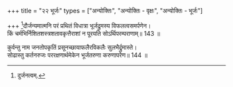 +++
title = "२२ भूर्जः"
types = ["अन्योक्तिः", "अन्योक्तिः - वृक्षः", "अन्योक्तिः - भूर्जः"]

+++
[^5]दौर्जन्यमात्मनि परं प्रथितं विधात्रा भूर्जद्रुमस्य विफलत्वसमर्पणेन।  
किं चर्मभिर्निशितशस्त्रशतावकृत्तैराशां न पूरयति सोऽर्थिपरम्पराणाम्॥ 143 ॥  
  
[^5]: दुर्जनत्वम्.

कुर्वन्तु नाम जनतोपकृतिं प्रसूनच्छायाफलैरविकलैः सुलभैर्द्रुमास्ते।  
सोढास्तु कर्तनरुजः पररक्षणार्थमेकेन भूर्जतरुणा करुणापरेण॥ 144 ॥  